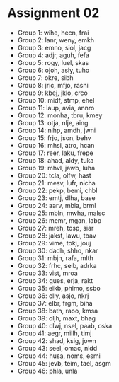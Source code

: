 # Assignment 02

* Group 1: wihe, hecn, frai
* Group 2: lanr, weny, emkh
* Group 3: emno, siol, jacg
* Group 4: adjr, aguh, fefa
* Group 5: rogy, luel, skas
* Group 6: ojoh, asly, tuho
* Group 7: okre, sibh
* Group 8: jric, mfjo, rasni
* Group 9: kbej, jklo, crco
* Group 10: midf, stmp, ehel
* Group 11: laup, avia, annro
* Group 12: monha, tbru, kmey
* Group 13: otja, nlje, aing
* Group 14: nihp, amdh, jwni
* Group 15: frjo, json, behv
* Group 16: mhsi, atro, hcan
* Group 17: reer, laku, frepe
* Group 18: ahad, aldy, tuka
* Group 19: mhvl, jawb, luha
* Group 20: tcla, olfw, hast
* Group 21: mesv, lufr, nicha
* Group 22: pekp, bemi, chbl
* Group 23: emtj, dlha, base
* Group 24: aarv, mbia, brml
* Group 25: mbln, mwha, malsc
* Group 26: memr, mgan, labp
* Group 27: mreh, tosp, siar
* Group 28: jakst, lawu, tbav
* Group 29: vime, tokj, jouj
* Group 30: dadh, shho, nkar
* Group 31: mbjn, rafa, mlth
* Group 32: frhc, selb, adrka
* Group 33: vist, mroa
* Group 34: gues, erja, rakt
* Group 35: eikb, phimo, ssbo
* Group 36: clly, asjo, nkrj
* Group 37: elbr, frgm, biha
* Group 38: bath, raoo, kmsa
* Group 39: oljh, maxt, bhag
* Group 40: clwj, nsel, paab, oska
* Group 41: aegr, millh, timj
* Group 42: shad, ksig, jown
* Group 43: seel, omac, nidd
* Group 44: husa, noms, esmi
* Group 45: jevb, teim, tael, asgm
* Group 46: phla, unla
